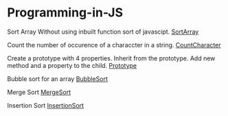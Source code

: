 # Programming-in-JS
Sort Array Without using inbuilt function sort of javascipt.
[SortArray](SortArray.js)


Count the number of occurence of a characcter in a string.
[CountCharacter](/CountCharacterOccurence.js)

Create a prototype with 4 properties. Inherit from the prototype. Add new method and a property to the child.
[Prototype](/Prototype.js)

Bubble sort for an array [BubbleSort](BubbleSort.js) 

Merge Sort [MergeSort](mergesort.js)

Insertion Sort [InsertionSort](insertionsort.js)
